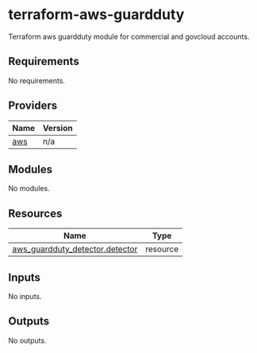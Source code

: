 # terraform-aws-guardduty
Terraform aws guardduty module for commercial and govcloud accounts.

<!-- BEGIN_TF_DOCS -->
## Requirements

No requirements.

## Providers

| Name | Version |
|------|---------|
| <a name="provider_aws"></a> [aws](#provider\_aws) | n/a |

## Modules

No modules.

## Resources

| Name | Type |
|------|------|
| [aws_guardduty_detector.detector](https://registry.terraform.io/providers/hashicorp/aws/latest/docs/resources/guardduty_detector) | resource |

## Inputs

No inputs.

## Outputs

No outputs.
<!-- END_TF_DOCS -->